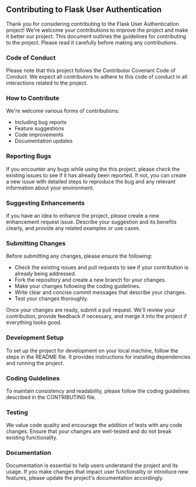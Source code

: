 ## Contributing to Flask User Authentication

Thank you for considering contributing to the Flask User Authentication project! We're welcome your contributions to improve the project and make it better our project. This document outlines the guidelines for contributing to the project. Please read it carefully before making any contributions.

### Code of Conduct

Please note that this project follows the Contributor Covenant Code of Conduct. We expect all contributors to adhere to this code of conduct in all interactions related to the project.

### How to Contribute

We're welcome various forms of contributions:
  - Including bug reports
  - Feature suggestions
  - Code improvements
  - Documentation updates

### Reporting Bugs

If you encounter any bugs while using the this project, please check the existing issues to see if it has already been reported. If not, you can create a new issue with detailed steps to reproduce the bug and any relevant information about your environment.

### Suggesting Enhancements

If you have an idea to enhance the project, please create a new enhancement request issue. Describe your suggestion and its benefits clearly, and provide any related examples or use cases.

### Submitting Changes

Before submitting any changes, please ensure the following:
  - Check the existing issues and pull requests to see if your contribution is already being addressed.
  - Fork the repository and create a new branch for your changes.
  - Make your changes following the coding guidelines.
  - Write clear and concise commit messages that describe your changes.
  - Test your changes thoroughly.

Once your changes are ready, submit a pull request. We'll review your contribution, provide feedback if necessary, and merge it into the project if everything looks good.

### Development Setup

To set up the project for development on your local machine, follow the steps in the README file. It provides instructions for installing dependencies and running the project.

### Coding Guidelines

To maintain consistency and readability, please follow the coding guidelines described in the CONTRIBUTING file.

### Testing

We value code quality and encourage the addition of tests with any code changes. Ensure that your changes are well-tested and do not break existing functionality.

### Documentation

Documentation is essential to help users understand the project and its usage. If you make changes that impact user functionality or introduce new features, please update the project's documentation accordingly.
